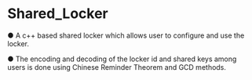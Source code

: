 # Shared_Locker

● A c++ based shared locker which allows user to configure and use the locker.

● The encoding and decoding of the locker id and shared keys among users is done using Chinese Reminder Theorem and GCD methods.
